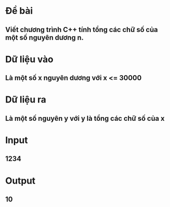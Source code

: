 # Đề bài
## Viết chương trình C++ tính tổng các chữ số của một số nguyên dương n.
# Dữ liệu vào
## Là một số x nguyên dương với x <= 30000
# Dữ liệu ra
## Là một số nguyên y với y là tổng các chữ số của x
# Input
## 1234
# Output
## 10

